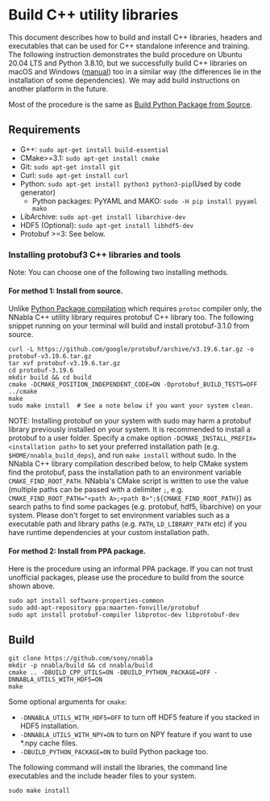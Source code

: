 # Build C++ utility libraries

This document describes how to build and install C++ libraries,
headers and executables that can be used for C++ standalone inference
and training. The following instruction demonstrates the build
procedure on Ubuntu 20.04 LTS and Python 3.8.10, but we successfully build C++ libraries on
macOS and Windows ([manual](./build_cpp_utils_windows.md)) too in a
similar way (the differences lie in the installation of some
dependencies). We may add build instructions on another platform in
the future.

Most of the procedure is the same as [Build Python Package from
Source](build.md).

## Requirements

* G++: `sudo apt-get install build-essential`
* CMake>=3.1: `sudo apt-get install cmake`
* Git: `sudo apt-get install git`
* Curl: `sudo apt-get install curl`
* Python: `sudo apt-get install python3 python3-pip`(Used by code generator)
  * Python packages: PyYAML and MAKO: `sudo -H pip install pyyaml mako`
* LibArchive: `sudo apt-get install libarchive-dev`
* HDF5 (Optional): `sudo apt-get install libhdf5-dev`
* Protobuf >=3: See below.


### Installing protobuf3 C++ libraries and tools

Note: You can choose one of the following two installing methods.

#### For method 1: Install from source.

Unlike [Python Package compilation](./build.md) which requires
`protoc` compiler only, the NNabla C++ utility library requires
protobuf C++ library too.  The following snippet running on your
terminal will build and install protobuf-3.1.0 from source.

```shell
curl -L https://github.com/google/protobuf/archive/v3.19.6.tar.gz -o protobuf-v3.19.6.tar.gz
tar xvf protobuf-v3.19.6.tar.gz
cd protobuf-3.19.6
mkdir build && cd build
cmake -DCMAKE_POSITION_INDEPENDENT_CODE=ON -Dprotobuf_BUILD_TESTS=OFF ../cmake
make
sudo make install  # See a note below if you want your system clean.
```

NOTE: Installing protobuf on your system with sudo may harm a protobuf
library previously installed on your system. It is recommended to
install a protobuf to a user folder. Specify a cmake option
`-DCMAKE_INSTALL_PREFIX=<installation path>` to set your preferred
installation path (e.g. `$HOME/nnabla_build_deps`), and run `make
install` without sudo. In the NNabla C++ library compilation described
below, to help CMake system find the protobuf, pass the installation
path to an environment variable `CMAKE_FIND_ROOT_PATH`. NNabla's CMake
script is written to use the value (multiple paths can be passed with
a delimiter `;`, e.g. `CMAKE_FIND_ROOT_PATH="<path A>;<path
B>";${CMAKE_FIND_ROOT_PATH}`) as search paths to find some packages
(e.g. protobuf, hdf5, libarchive) on your system. Please don't forget
to set environment variables such as a executable path and library
paths (e.g. `PATH`, `LD_LIBRARY_PATH` etc) if you have runtime
dependencies at your custom installation path.

#### For method 2: Install from PPA package.

Here is the procedure using an informal PPA package. If you can not
trust unofficial packages, please use the procedure to build from the
source shown above.

```shell
sudo apt install software-properties-common
sudo add-apt-repository ppa:maarten-fonville/protobuf
sudo apt install protobuf-compiler libprotoc-dev libprotobuf-dev
```

## Build

```shell
git clone https://github.com/sony/nnabla
mkdir -p nnabla/build && cd nnabla/build
cmake .. -DBUILD_CPP_UTILS=ON -DBUILD_PYTHON_PACKAGE=OFF -DNNABLA_UTILS_WITH_HDF5=ON
make
```

Some optional arguments for `cmake`:

* `-DNNABLA_UTILS_WITH_HDF5=OFF` to turn off HDF5 feature if you stacked in HDF5 installation.
* `-DNNABLA_UTILS_WITH_NPY=ON` to turn on NPY feature if you want to use *.npy cache files.
* `-DBUILD_PYTHON_PACKAGE=ON` to build Python package too.

The following command will install the libraries, the command line
executables and the include header files to your system.

```shell
sudo make install
```
